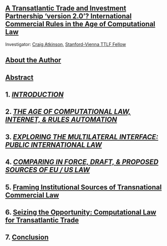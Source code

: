 ## [A Transatlantic Trade and Investment Partnership ‘version 2.0’? International Commercial Rules in the Age of Computational Law](https://github.com/lexmerca/TTIPv2_ToC)

Investigator: [Craig Atkinson](https://law.stanford.edu/directory/craig-atkinson/), [Stanford-Vienna TTLF Fellow](https://law.stanford.edu/transatlantic-technology-law-forum/#slsnav-fellows)

## [About the Author](https://github.com/lexmerca/TTIPv2_Abstract/blob/main/Author.md)

## [Abstract](https://github.com/lexmerca/TTIPv2_Abstract)

## 1. [*INTRODUCTION*](https://github.com/lexmerca/TTIPv2_1/)

## 2. [*THE AGE OF COMPUTATIONAL LAW, INTERNET, & RULES AUTOMATION*](https://github.com/lexmerca/TTIPv2_2/)

## 3. [*EXPLORING THE MULTILATERAL INTERFACE: PUBLIC INTERNATIONAL LAW*](https://github.com/lexmerca/TTIPv2_3/)

## 4. [*COMPARING IN FORCE, DRAFT, & PROPOSED SOURCES OF EU / US LAW*](https://github.com/lexmerca/TTIPv2_4/)

## 5. [Framing Institutional Sources of Transnational Commercial Law](https://github.com/lexmerca/TTIPv2_5/)

## 6. [Seizing the Opportunity: Computational Law for Transatlantic Trade](https://github.com/lexmerca/TTIPv2_6/)

## 7. [Conclusion](https://github.com/lexmerca/TTIPv2_7)


